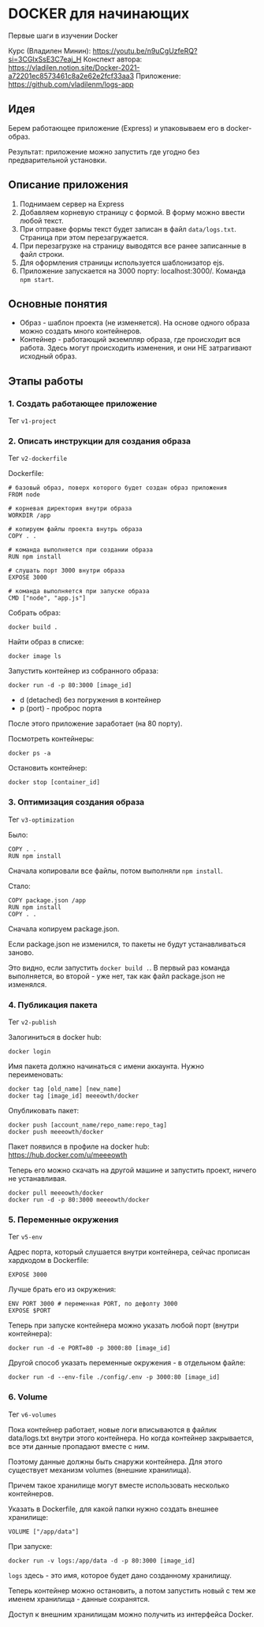 # DOCKER для начинающих

Первые шаги в изучении Docker

Курс (Владилен Минин): https://youtu.be/n9uCgUzfeRQ?si=3CGIxSsE3C7eaj_H
Конспект автора: https://vladilen.notion.site/Docker-2021-a72201ec8573461c8a2e62e2fcf33aa3
Приложение: https://github.com/vladilenm/logs-app

## Идея

Берем работающее приложение (Express) и упаковываем его в docker-образ. 

Результат: приложение можно запустить где угодно без предварительной установки.

## Описание приложения

1. Поднимаем сервер на Express
2. Добавляем корневую страницу с формой. В форму можно ввести любой текст.
3. При отправке формы текст будет записан в файл `data/logs.txt`. Страница при этом перезагружается.
4. При перезагрузке на страницу выводятся все ранее записанные в файл строки. 
5. Для оформления страницы используется шаблонизатор ejs.
6. Приложение запускается на 3000 порту: localhost:3000/. Команда `npm start`.

## Основные понятия

- Образ - шаблон проекта (не изменяется). На основе одного образа можно создать много контейнеров.
- Контейнер - работающий экземпляр образа, где происходит вся работа. Здесь могут происходить изменения, и они НЕ затрагивают исходный образ.

## Этапы работы

### 1. Создать работающее приложение

Тег `v1-project` 

### 2. Описать инструкции для создания образа

Тег `v2-dockerfile`

Dockerfile:

```
# базовый образ, поверх которого будет создан образ приложения
FROM node

# корневая директория внутри образа
WORKDIR /app

# копируем файлы проекта внутрь образа 
COPY . .

# команда выполняется при создании образа
RUN npm install 

# слушать порт 3000 внутри образа
EXPOSE 3000

# команда выполняется при запуске образа
CMD ["node", "app.js"]
```

Собрать образ:

```
docker build .
```

Найти образ в списке: 

```
docker image ls
```

Запустить контейнер из собранного образа:

```
docker run -d -p 80:3000 [image_id]
```

- d (detached) без погружения в контейнер
- p (port) - проброс порта

После этого приложение заработает (на 80 порту).

Посмотреть контейнеры:

```
docker ps -a
```

Остановить контейнер:

```
docker stop [container_id]
```

### 3. Оптимизация создания образа

Тег `v3-optimization`

Было:

```
COPY . .
RUN npm install
```

Сначала копировали все файлы, потом выполняли `npm install`.

Стало:

```
COPY package.json /app
RUN npm install 
COPY . .
```

Сначала копируем package.json.

Если package.json не изменился, то пакеты не будут устанавливаться заново.

Это видно, если запустить `docker build .`. В первый раз команда выполняется, во второй - уже нет, так как файл package.json не изменялся.

### 4. Публикация пакета

Тег `v2-publish`

Залогиниться в docker hub:

```
docker login
```

Имя пакета должно начинаться с имени аккаунта. Нужно переименовать:

```
docker tag [old_name] [new_name]
docker tag [image_id] meeeowth/docker
```

Опубликовать пакет:

```
docker push [account_name/repo_name:repo_tag]
docker push meeeowth/docker
```

Пакет появился в профиле на docker hub: https://hub.docker.com/u/meeeowth

Теперь его можно скачать на другой машине и запустить проект, ничего не устанавливая.

```
docker pull meeeowth/docker
docker run -d -p 80:3000 meeeowth/docker
```

### 5. Переменные окружения

Тег `v5-env`

Адрес порта, который слушается внутри контейнера, сейчас прописан хардкодом в Dockerfile:

```
EXPOSE 3000
```

Лучше брать его из окружения:

```
ENV PORT 3000 # переменная PORT, по дефолту 3000
EXPOSE $PORT
```

Теперь при запуске контейнера можно указать любой порт (внутри контейнера):

```
docker run -d -e PORT=80 -p 3000:80 [image_id]
```

Другой способ указать переменные окружения - в отдельном файле:

```
docker run -d --env-file ./config/.env -p 3000:80 [image_id]
```

### 6. Volume

Тег `v6-volumes`

Пока контейнер работает, новые логи вписываются в файлик data/logs.txt внутри этого контейнера. Но когда контейнер закрывается, все эти данные пропадают вместе с ним.

Поэтому данные должны быть снаружи контейнера. Для этого существует механизм volumes (внешние хранилища). 

Причем такое хранилище могут вместе использовать несколько контейнеров.

Указать в Dockerfile, для какой папки нужно создать внешнее хранилище:

```
VOLUME ["/app/data"]
```

При запуске:

```
docker run -v logs:/app/data -d -p 80:3000 [image_id]
```

`logs` здесь - это имя, которое будет дано созданному хранилищу.

Теперь контейнер можно остановить, а потом запустить новый с тем же именем хранилища - данные сохранятся. 

Доступ к внешним хранилищам можно получить из интерфейса Docker.
